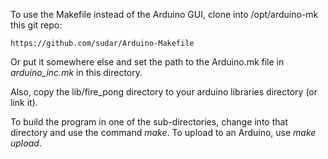 To use the Makefile instead of the Arduino GUI, clone into /opt/arduino-mk this git repo:

    https://github.com/sudar/Arduino-Makefile

Or put it somewhere else and set the path to the Arduino.mk file in *arduino_inc.mk* in this directory.

Also, copy the lib/fire_pong directory to your arduino libraries directory (or link it).

To build the program in one of the sub-directories, change into that directory and use the command *make*.  To upload to an Arduino, use *make upload*.
